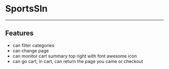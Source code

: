 # SportsSln
-------------
## Features

* can filter categories
* can change page
* can monitor cart summary top right with font awesome icon
* can go cart, in cart, can return the page you came or checkout
